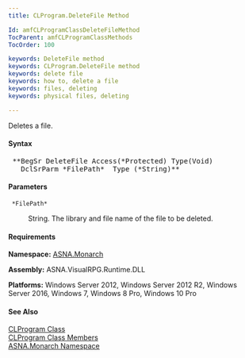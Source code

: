 ```yaml
---
title: CLProgram.DeleteFile Method

Id: amfCLProgramClassDeleteFileMethod
TocParent: amfCLProgramClassMethods
TocOrder: 100

keywords: DeleteFile method
keywords: CLProgram.DeleteFile method
keywords: delete file
keywords: how to, delete a file
keywords: files, deleting
keywords: physical files, deleting

---
```


Deletes a file.

#### Syntax
<pre class="syntax"> **BegSr DeleteFile Access(*Protected) Type(Void)
   DclSrParm *FilePath*  Type (*String)**       </pre>

#### Parameters
<dl>
        <dt>
          <code> *FilePath* </code>
        </dt>
        <dd>

String. The library and file name of the file to be deleted.
</dd>
</dl>

<!-- start -->

#### Requirements
**Namespace:** [ASNA.Monarch](monarch-namespace.html)

**Assembly:** ASNA.VisualRPG.Runtime.DLL 

**Platforms:** Windows Server 2012, Windows Server 2012 R2, Windows Server 2016, Windows 7, Windows 8 Pro, Windows 10 Pro
<!-- end -->

#### See Also
[CLProgram Class](clprogram-class.html) <br clear="none" /> [ CLProgram Class Members](clprogram-class-members.html) <br clear="none" /> [ASNA.Monarch Namespace](monarch-namespace.html) 
